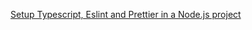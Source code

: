 [Setup Typescript, Eslint and Prettier in a Node.js project](https://medium.com/@pushpendrapal_/how-to-setup-node-js-with-typescript-eslint-and-prettier-46bd968a97ac)